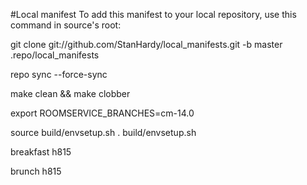 #Local manifest
To add this manifest to your local repository, use this command in source's root:

git clone git://github.com/StanHardy/local_manifests.git -b master .repo/local_manifests

repo sync --force-sync

make clean && make clobber

export ROOMSERVICE_BRANCHES=cm-14.0

source build/envsetup.sh
. build/envsetup.sh

breakfast h815

brunch h815
